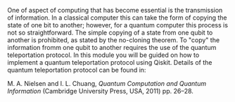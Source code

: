 One of aspect of computing that has become essential is the transmission of information.  In a classical computer this can take the form of copying the state of one bit to another; however, for a quantum computer this process is not so straightforward.  The simple copying of a state from one qubit to another is prohibited, as stated by the no-cloning theorem.  To "copy" the information fromm one qubit to another requires the use of the quantum teleportation protocol.  In this module you will be guided on how to implement a quantum teleportation protocol using Qiskit.  Details of the quantum teleportation protocol can be found in: 

M. A. Nielsen and I. L. Chuang, *Quantum Computation and Quantum Information* (Cambridge University Press, USA, 2011) pp. 26–28.
